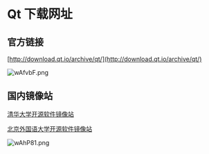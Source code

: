 <!--
 * @Author: yang66995
 * @Date: 2020-09-06 03:31:59
 * @LastEditTime: 2020-09-06 04:35:12
 * @LastEditors: Please set LastEditors
 * @Description: In User Settings Edit
 * @FilePath: \yang66995\qt_dev\docs\QtGuide\QtDownload.md
-->

# Qt 下载网址

## 官方链接

[http://download.qt.io/archive/qt/](http://download.qt.io/archive/qt/)

![wAfvbF.png](https://s1.ax1x.com/2020/09/05/wAfvbF.png)

## 国内镜像站

[清华大学开源软件镜像站](https://mirrors.tuna.tsinghua.edu.cn/)

[北京外国语大学开源软件镜像站](https://mirrors.bfsu.edu.cn/)

![wAhP81.png](https://s1.ax1x.com/2020/09/05/wAhP81.png)
